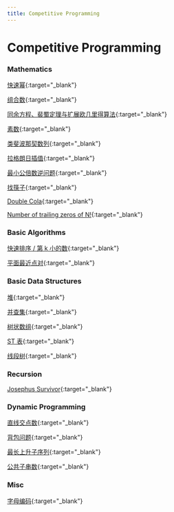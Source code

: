 ```yaml
---
title: Competitive Programming
---
```


# Competitive Programming

### Mathematics

[快速幂](/notes/computer-programming/competitive-programming/binexp){:target="_blank"}

[组合数](/notes/computer-programming/competitive-programming/combination){:target="_blank"}

[同余方程、裴蜀定理与扩展欧几里得算法](/notes/computer-programming/competitive-programming/exgcd){:target="_blank"}

[素数](/notes/computer-programming/competitive-programming/prime){:target="_blank"}

[类斐波那契数列](/notes/computer-programming/competitive-programming/fibonacci){:target="_blank"}

[拉格朗日插值](/notes/computer-programming/competitive-programming/lagrange-interpolation){:target="_blank"}

[最小公倍数逆问题](/notes/computer-programming/competitive-programming/gcd-inverse){:target="_blank"}

[找筷子](/notes/computer-programming/competitive-programming/chopsticks){:target="_blank"}

[Double Cola](/notes/computer-programming/competitive-programming/double-cola){:target="_blank"}

[Number of trailing zeros of N!](/notes/computer-programming/competitive-programming/number-of-trailing-zeros-of-n!){:target="_blank"}

### Basic Algorithms

[快速排序 / 第 k 小的数](/notes/computer-programming/competitive-programming/quicksort){:target="_blank"}

[平面最近点对](/notes/computer-programming/competitive-programming/nearest-point-pair){:target="_blank"}

### Basic Data Structures

[堆](/notes/computer-programming/competitive-programming/heap){:target="_blank"}

[并查集](/notes/computer-programming/competitive-programming/ufds){:target="_blank"}

[树状数组](/notes/computer-programming/competitive-programming/fenwick){:target="_blank"}

[ST 表](/notes/computer-programming/competitive-programming/sparse-table){:target="_blank"}

[线段树](/notes/computer-programming/competitive-programming/segment-tree){:target="_blank"}

### Recursion

[Josephus Survivor](/notes/computer-programming/competitive-programming/josephus-survivor){:target="_blank"}

### Dynamic Programming

[直线交点数](/notes/computer-programming/competitive-programming/intersection-points){:target="_blank"}

[背包问题](/notes/computer-programming/competitive-programming/knapsack){:target="_blank"}

[最长上升子序列](/notes/computer-programming/competitive-programming/lis){:target="_blank"}

[公共子串数](/notes/computer-programming/competitive-programming/number-of-common-substrings){:target="_blank"}

### Misc

[字母编码](/notes/computer-programming/competitive-programming/alphabetical-coding){:target="_blank"}
